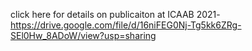 click here for details on publicaiton at ICAAB 2021- https://drive.google.com/file/d/16niFEG0Nj-Tg5kk6ZRg-SEl0Hw_8ADoW/view?usp=sharing
